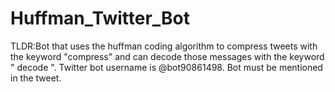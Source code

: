 # Huffman_Twitter_Bot
TLDR:Bot that uses the huffman coding algorithm to compress tweets with the keyword "compress" and can decode those messages with the keyword " decode ". Twitter bot username is @bot90861498. Bot must be mentioned in the tweet. 






